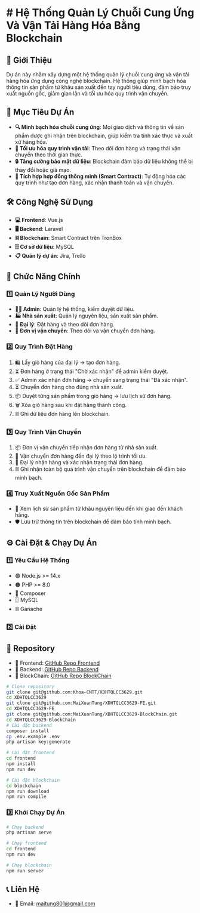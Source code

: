 # # Hệ Thống Quản Lý Chuỗi Cung Ứng Và Vận Tải Hàng Hóa Bằng Blockchain

## 📌 Giới Thiệu

Dự án này nhằm xây dựng một hệ thống quản lý chuỗi cung ứng và vận tải hàng hóa ứng dụng công nghệ blockchain. Hệ thống giúp minh bạch hóa thông tin sản phẩm từ khâu sản xuất đến tay người tiêu dùng, đảm bảo truy xuất nguồn gốc, giảm gian lận và tối ưu hóa quy trình vận chuyển.

## 🎯 Mục Tiêu Dự Án

-   **🔍 Minh bạch hóa chuỗi cung ứng**: Mọi giao dịch và thông tin về sản phẩm được ghi nhận trên blockchain, giúp kiểm tra tính xác thực và xuất xứ hàng hóa.
-   **🚀 Tối ưu hóa quy trình vận tải**: Theo dõi đơn hàng và trạng thái vận chuyển theo thời gian thực.
-   **🔒 Tăng cường bảo mật dữ liệu**: Blockchain đảm bảo dữ liệu không thể bị thay đổi hoặc giả mạo.
-   **🤖 Tích hợp hợp đồng thông minh (Smart Contract)**: Tự động hóa các quy trình như tạo đơn hàng, xác nhận thanh toán và vận chuyển.

## 🛠 Công Nghệ Sử Dụng

-   **💻 Frontend**: Vue.js
-   **🖥 Backend**: Laravel
-   **⛓ Blockchain**: Smart Contract trên TronBox
-   **🗄 Cơ sở dữ liệu**: MySQL
-   **📋 Quản lý dự án**: Jira, Trello

## 🔧 Chức Năng Chính

### 1️⃣ Quản Lý Người Dùng

-   **👨‍💼 Admin**: Quản lý hệ thống, kiểm duyệt dữ liệu.
-   **🏭 Nhà sản xuất**: Quản lý nguyên liệu, sản xuất sản phẩm.
-   **🛒 Đại lý**: Đặt hàng và theo dõi đơn hàng.
-   **🚛 Đơn vị vận chuyển**: Theo dõi và vận chuyển đơn hàng.

### 2️⃣ Quy Trình Đặt Hàng

1. 🛍 Lấy giỏ hàng của đại lý → tạo đơn hàng.
2. ⏳ Đơn hàng ở trạng thái "Chờ xác nhận" để admin kiểm duyệt.
3. ✅ Admin xác nhận đơn hàng → chuyển sang trạng thái "Đã xác nhận".
4. ⏳ Chuyển đơn hàng cho đúng nhà sản xuất.
5. 📦 Duyệt từng sản phẩm trong giỏ hàng → lưu lịch sử đơn hàng.
6. 🗑 Xóa giỏ hàng sau khi đặt hàng thành công.
7. ⛓ Ghi dữ liệu đơn hàng lên blockchain.

### 3️⃣ Quy Trình Vận Chuyển

1. 📦 Đơn vị vận chuyển tiếp nhận đơn hàng từ nhà sản xuất.
2. 🚛 Vận chuyển đơn hàng đến đại lý theo lộ trình tối ưu.
3. 🏬 Đại lý nhận hàng và xác nhận trạng thái đơn hàng.
4. ⛓ Ghi nhận toàn bộ quá trình vận chuyển trên blockchain để đảm bảo minh bạch.

### 4️⃣ Truy Xuất Nguồn Gốc Sản Phẩm

-   🔗 Xem lịch sử sản phẩm từ khâu nguyên liệu đến khi giao đến khách hàng.
-   🛡 Lưu trữ thông tin trên blockchain để đảm bảo tính minh bạch.

## ⚙️ Cài Đặt & Chạy Dự Án

### 1️⃣ Yêu Cầu Hệ Thống

-   🟢 Node.js >= 14.x
-   🟠 PHP >= 8.0
-   🔵 Composer
-   🗄 MySQL
-   ⛓ Ganache

### 2️⃣ Cài Đặt

## 📁 Repository

-   🔗 Frontend: [GitHub Repo Frontend](https://github.com/MaiXuanTung/XDHTQLCC3629-FE)
-   🔗 Backend: [GitHub Repo Backend](https://github.com/Khoa-CNTT/XDHTQLCC3629)
-   🔗 BlockChain: [GitHub Repo BlockChain](https://github.com/MaiXuanTung/XDHTQLCC3629-BlockChain)

```sh
# Clone repository
git clone git@github.com:Khoa-CNTT/XDHTQLCC3629.git
cd XDHTQLCC3629
git clone git@github.com:MaiXuanTung/XDHTQLCC3629-FE.git
cd XDHTQLCC3629-FE
git clone git@github.com:MaiXuanTung/XDHTQLCC3629-BlockChain.git
cd XDHTQLCC3629-BlockChain
# Cài đặt backend
composer install
cp .env.example .env
php artisan key:generate

# Cài đặt frontend
cd frontend
npm install
npm run dev

# Cài đặt blockchain
cd blockchain
npm run download
npm run compile
```

### 3️⃣ Khởi Chạy Dự Án

```sh
# Chạy backend
php artisan serve

# Chạy frontend
cd frontend
npm run dev

# Chạy blockchain
npm run server
```

## 📞 Liên Hệ

-   📧 Email: maitung801@gmail.com
